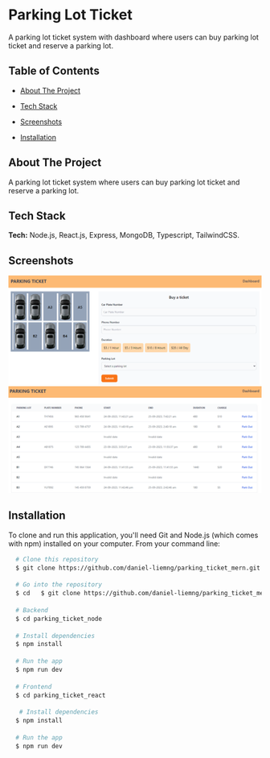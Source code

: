 # Parking Lot Ticket

A parking lot ticket system with dashboard where users can buy parking lot ticket and reserve a parking lot.

## Table of Contents

- [About The Project](#about-the-project)

- [Tech Stack](#tech-stack)

- [Screenshots](#screenshots)

- [Installation](#installation)

## About The Project

A parking lot ticket system where users can buy parking lot ticket and reserve a parking lot.

## Tech Stack

**Tech:** Node.js, React.js, Express, MongoDB, Typescript, TailwindCSS.

## Screenshots

![App Screenshot](https://github.com/daniel-liemng/parking_ticket_mern/blob/master/screenshot/parking-1.png)
![App Screenshot](https://github.com/daniel-liemng/parking_ticket_mern/blob/master/screenshot/parking-2.png)

## Installation

To clone and run this application, you'll need Git and Node.js (which comes with npm) installed on your computer.
From your command line:

```bash
  # Clone this repository
  $ git clone https://github.com/daniel-liemng/parking_ticket_mern.git

  # Go into the repository
  $ cd   $ git clone https://github.com/daniel-liemng/parking_ticket_mern.git

  # Backend
  $ cd parking_ticket_node

  # Install dependencies
  $ npm install

  # Run the app
  $ npm run dev

  # Frontend
  $ cd parking_ticket_react

   # Install dependencies
  $ npm install

  # Run the app
  $ npm run dev
```
